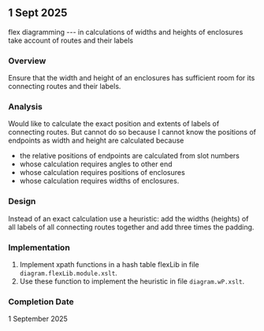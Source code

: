 ## 1 Sept 2025
flex diagramming --- in calculations of widths and heights of enclosures
                           take account of routes and their labels 
### Overview 
Ensure that the width and height of an enclosures has sufficient room for its connecting routes and their labels.

### Analysis 
Would like to calculate the exact position and extents of labels of connecting routes. But cannot do so
because I cannot know the positions of endpoints as width and height are calculated  because      
  + the relative positions of endpoints are calculated from slot numbers
  + whose calculation requires angles to other end
  + whose calculation requires positions of enclosures
  + whose calculation requires widths of enclosures.   

### Design
Instead of an exact calculation use a heuristic:
add the widths (heights) of all labels of all connecting routes together and add three times the padding.

### Implementation
1. Implement xpath functions in a hash table flexLib in file `diagram.flexLib.module.xslt`.
2. Use these function to implement the heuristic in file `diagram.wP.xslt`.

### Completion Date 
1 September 2025

